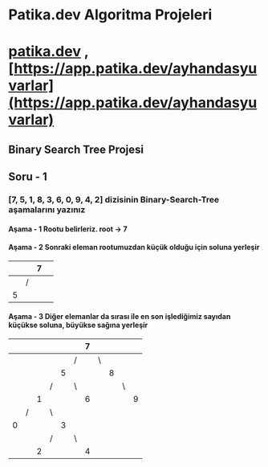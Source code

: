 # Patika.dev Algoritma Projeleri

# [patika.dev](https://www.patika.dev/tr) , [https://app.patika.dev/ayhandasyuvarlar](https://app.patika.dev/ayhandasyuvarlar)

## Binary Search Tree Projesi

## Soru - 1

### [7, 5, 1, 8, 3, 6, 0, 9, 4, 2] dizisinin Binary-Search-Tree aşamalarını yazınız

#### Aşama - 1 Rootu belirleriz. root -> 7

#### Aşama - 2 Sonraki eleman rootumuzdan küçük olduğu için soluna yerleşir

|     |     |   7 |     |
| --- | :-: | --: | --- |
|     |  /  |     |     |
| 5   |     |     |     |

#### Aşama - 3 Diğer elemanlar da sırası ile en son işlediğimiz sayıdan küçükse soluna, büyükse sağına yerleşir

|     |     |     |     |     |     | 7   |     |     |     |     |
| --- | :-: | --: | --- | :-: | --: | --- | :-: | --: | --- | --- |
|     |     |     |     |     |   / |     | \   |     |     |     |
|     |     |     |     |  5  |     |     |     |   8 |     |     |
|     |     |     | /   |     |  \  |     |     |     | \   |     |
|     |     |   1 |     |     |     | 6   |     |     |     | 9   |
|     |  /  |     | \   |     |     |     |     |     |     |     |
| 0   |     |     |     |  3  |     |     |     |     |     |     |
|     |     |     | /   |     |  \  |     |     |     |     |     |
|     |     |   2 |     |     |     | 4   |     |     |     |     |
